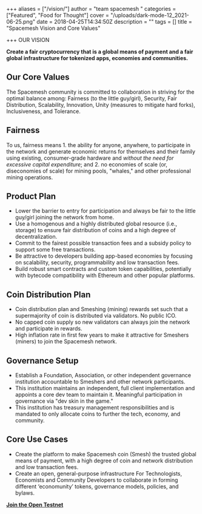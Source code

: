 +++
aliases = ["/vision/"]
author = "team spacemesh "
categories = ["Featured", "Food for Thought"]
cover = "/uploads/dark-mode-12_2021-06-25.png"
date = 2018-04-25T14:34:50Z
description = ""
tags = []
title = "Spacemesh Vision and Core Values"

+++
OUR VISION

**Create a fair cryptocurrency that is a global means of payment and a fair global infrastructure for tokenized apps, economies and communities.**

## Our Core Values

The Spacemesh community is committed to collaboration in striving for the optimal balance among: Fairness (to the little guy/girl), Security, Fair Distribution, Scalability, Innovation, Unity (measures to mitigate hard forks), Inclusiveness, and Tolerance.

## Fairness

To us, fairness means 1. the ability for anyone, anywhere, to participate in the network and generate economic returns for themselves and their family using existing, consumer-grade hardware and _without the need for excessive capital expenditure_; and 2. no economies of scale (or, diseconomies of scale) for mining pools, "whales," and other professional mining operations.

## Product Plan

* Lower the barrier to entry for participation and always be fair to the little guy/girl joining the network from home.
* Use a homogenous and a highly distributed global resource (i.e., storage) to ensure fair distribution of coins and a high degree of decentralization.
* Commit to the fairest possible transaction fees and a subsidy policy to support some free transactions.
* Be attractive to developers building app-based economies by focusing on scalability, security, programmability and low transaction fees.
* Build robust smart contracts and custom token capabilities, potentially with bytecode compatibility with Ethereum and other popular platforms.

## Coin Distribution Plan

* Coin distribution plan and Smeshing (mining) rewards set such that a supermajority of coin is distributed via validators. No public ICO.
* No capped coin supply so new validators can always join the network and participate in rewards.
* High inflation rate in first few years to make it attractive for Smeshers (miners) to join the Spacemesh network.

## Governance Setup

* Establish a Foundation, Association, or other independent governance institution accountable to Smeshers and other network participants.
* This institution maintains an independent, full client implementation and appoints a core dev team to maintain it. Meaningful participation in governance via "dev skin in the game."
* This institution has treasury management responsibilities and is mandated to only allocate coins to further the tech, economy, and community.

## Core Use Cases

* Create the platform to make Spacemesh coin (Smesh) the trusted global means of payment, with a high degree of coin and network distribution and low transaction fees.
* Create an open, general-purpose infrastructure For Technologists, Economists and Community Developers to collaborate in forming different ‘economunity’ tokens, governance models, policies, and bylaws.

[**Join the Open Testnet**](https://spacemesh.io/testnet/)